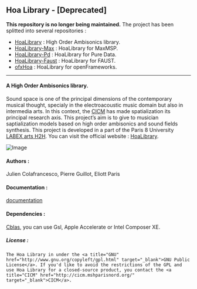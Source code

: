 ## Hoa Library - [Deprecated]

<b>This repository is no longer being maintained.</b>
The project has been splitted into several repositories :
* <a title="HoaLibrary-Light" href="https://github.com/CICM/HoaLibrary-Light/">HoaLibrary</a> : High Order Ambisonics library.
* <a title="HoaLibrary-Max" href="https://github.com/CICM/HoaLibrary-Max/">HoaLibrary-Max</a> : HoaLibrary for MaxMSP.
* <a title="HoaLibrary-Pd" href="https://github.com/CICM/HoaLibrary-Pd/">HoaLibrary-Pd</a> : HoaLibrary for Pure Data.
* <a title="HoaLibrary-Faust" href="https://github.com/CICM/HoaLibrary-Faust">HoaLibrary-Faust</a> : HoaLibrary for FAUST.
* <a title="ofxHoa" href="https://github.com/CICM/ofxHoa/">ofxHoa</a> : HoaLibrary for openFrameworks.

* * *

#### A High Order Ambisonics library.

Sound space is one of the principal dimensions of the contemporary musical thought, specialy in the electroacoustic music domain but also in intermedia arts. In this context, the <a title="CICM" href="http://cicm.mshparisnord.org/" target="_blank">CICM</a> has made spatialization its principal research axis. This project&#8217;s aim is to give to musician saptialization models based on high order ambisonics and sound fields synthesis. This project is developed in a part of the Paris 8 University <a title="CICM" href="http://www.labex-arts-h2h.fr/" target="_blank">LABEX arts H2H</a>. You can visit the official website : <a href="http://www.mshparisnord.fr/hoalibrary/" target="_blank"> HoaLibrary</a>.

![Image](https://raw.github.com/CICM/HoaLibrary/master/Ressources/hoa-icon.png "Hoa-Icon")

#### Authors :

Julien Colafrancesco, Pierre Guillot, Eliott Paris

#### Documentation :

<a title="Documentation" href="http://cicm.github.io/HoaLibrary/">documentation</a>

#### Dependencies : 

<a title="Cblas" href="http://www.netlib.org/clapack/cblas/" target="_blank">Cblas</a>, you can use Gsl, Apple Accelerate or Intel Composer XE.

##### License : 

	The Hoa Library in under the <a title="GNU" href="http://www.gnu.org/copyleft/gpl.html" target="_blank">GNU Public License</a>. If you'd like to avoid the restrictions of the GPL and use Hoa Library for a closed-source product, you contact the <a title="CICM" href="http://cicm.mshparisnord.org/" target="_blank">CICM</a>.


